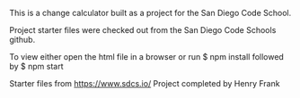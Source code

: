 This is a change calculator built as a project for the San Diego Code School. 

Project starter files were checked out from the San Diego Code Schools github. 

To view either open the html file in a browser or run $ npm install followed by $ npm start

Starter files from https://www.sdcs.io/
Project completed by Henry Frank